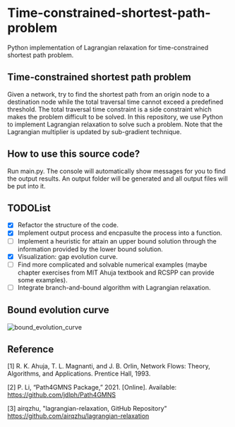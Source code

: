 # Time-constrained-shortest-path-problem
Python implementation of Lagrangian relaxation for time-constrained shortest path problem.

## Time-constrained shortest path problem

Given a network, try to find the shortest path from an origin node to a destination node while the total traversal time cannot exceed a predefined threshold. The total traversal time constraint is a side constraint which makes the problem difficult to be solved. In this repository, we use Python to implement Lagrangian relaxation to solve such a problem. Note that the Lagrangian multiplier is updated by sub-gradient technique.

## How to use this source code?

Run main.py. The console will automatically show messages for you to find the output results. An output folder will be generated and all output files will be put into it.

## TODOList
- [x] Refactor the structure of the code. 
- [x] Implement output process and encpasulte the process into a function.
- [ ] Implement a heuristic for attain an upper bound solution through the information provided by the lower bound solution.
- [x] Visualization: gap evolution curve.
- [ ] Find more complicated and solvable numerical examples (maybe chapter exercises from MIT Ahuja textbook and RCSPP can provide some examples).
- [ ] Integrate branch-and-bound algorithm with Lagrangian relaxation.

## Bound evolution curve

![bound_evolution_curve](https://user-images.githubusercontent.com/47074370/128622294-025daaad-a5ef-4200-a05f-d6d2ce40b290.png)


## Reference
[1] R. K. Ahuja, T. L. Magnanti, and J. B. Orlin, Network Flows: Theory, Algorithms, and Applications. Prentice Hall, 1993.

[2] P. Li, “Path4GMNS Package,” 2021. [Online]. Available: https://github.com/jdlph/Path4GMNS

[3] airqzhu, "lagrangian-relaxation, GitHub Repository" https://github.com/airqzhu/lagrangian-relaxation
